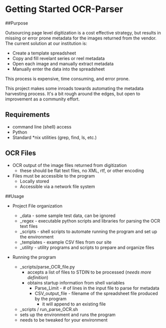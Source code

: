 Getting Started 
OCR-Parser
===============

##Purpose

Outsourcing page level digitization is a cost effective strategy, but results in missing or error prone metadata for the images returned from the vendor.
The current solution at our institution is:
* Create a template spreadsheet
* Copy and fill revelant series or reel metadata
* Open each image and manually extract metadata
* Manually enter the data into the spreadsheet 

This process is expensive, time consuming, and error prone.

This project makes some inroads towards automating the metadata harvesting process.
It's a bit rough around the edges, but open to improvement as a community effort.

## Requirements

* command line (shell) access 
* Python
* Standard *nix utilities (grep, find, ls, etc.)

## OCR Files

* OCR output of the image files returned from digitization
  * these should be flat text files, no XML, rtf, or other encoding
* Files must be accessible to the program 
  * Locally stored
  * Accessible via a network file system

##Usage

* Project File organization
  * _data - some sample test data, can be ignored
  * _regex - executable python scripts and libraries for parsing the OCR text files
  * _scripts - shell scripts to automate running the program and set up the environment
  * _templates - example CSV files from our site
  * _utility - utility programs and scripts to prepare and organize files

* Running the program
  * _scripts/parse_OCR_file.py
    * accepts a list of files to STDIN to be processed (*needs more definition*)
    * obtains startup information from shell variables
        * Parse_Limit - # of lines in the input file to parse for metadata
        * CSV_output_file - filename of the spreadsheet file produced by the program 
            * it will append to an existing file
  *  _scripts / run_parse_OCR.sh
    * sets up the environment and runs the program
    * needs to be tweaked for your environment

